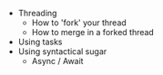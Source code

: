 - Threading
	- How to 'fork' your thread
	- How to merge in a forked thread
- Using tasks
- Using syntactical sugar
	- Async / Await